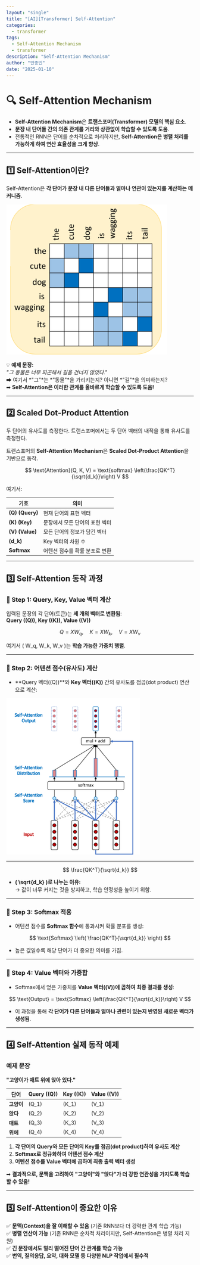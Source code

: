 ```yaml
---
layout: "single"
title: "[AI][Transformer] Self-Attention"
categories:
  - transformer
tags:
  - Self-Attention Mechanism
  - transformer
description: "Self-Attention Mechanism"
author: "안종민"
date: "2025-01-10"
---
```

# **🔍 Self-Attention Mechanism**  

- **Self-Attention Mechanism**은 **트랜스포머(Transformer) 모델의 핵심 요소**.       
- **문장 내 단어들 간의 의존 관계를 거리와 상관없이 학습할 수 있도록 도움**.    
- 전통적인 RNN은 단어를 순차적으로 처리하지만, **Self-Attention은 병렬 처리를 가능하게 하여 연산 효율성을 크게 향상**.   

---

## **1️⃣ Self-Attention이란?**
Self-Attention은 **각 단어가 문장 내 다른 단어들과 얼마나 연관이 있는지를 계산하는 메커니즘**.

<img src="/assets/images/self-Attention1.png" alt="Self-Attention">


💡 **예제 문장:**  
*"그 동물은 너무 피곤해서 길을 건너지 않았다."*  
➡ 여기서 *"그"*는 *"동물"*을 가리키는지? 아니면 *"길"*을 의미하는지?  
➡ **Self-Attention은 이러한 관계를 올바르게 학습할 수 있도록 도움!**  

---

## **2️⃣ Scaled Dot-Product Attention**
두 단어의 유사도를 측정한다. 트랜스포머에서는 두 단어 벡터의 내적을 통해 유사도를 측정한다.   

트랜스포머의 **Self-Attention Mechanism**은 **Scaled Dot-Product Attention**을 기반으로 동작.

$$
\text{Attention}(Q, K, V) = \text{softmax} \left(\frac{QK^T}{\sqrt{d_k}}\right) V
$$

여기서:

| 기호 | 의미 |
|--------|---------|
| **\(Q\) (Query)** | 현재 단어의 표현 벡터 |
| **\(K\) (Key)** | 문장에서 모든 단어의 표현 벡터 |
| **\(V\) (Value)** | 모든 단어의 정보가 담긴 벡터 |
| **\(d_k\)** | Key 벡터의 차원 수 |
| **Softmax** | 어텐션 점수를 확률 분포로 변환 |

---

## **3️⃣ Self-Attention 동작 과정**
### **🔹 Step 1: Query, Key, Value 벡터 계산**
입력된 문장의 각 단어(토큰)는 **세 개의 벡터로 변환됨**:  
**Query (\(Q\)), Key (\(K\)), Value (\(V\))**

$$
Q = XW_q, \quad K = XW_k, \quad V = XW_v
$$

여기서 \( W_q, W_k, W_v \)는 **학습 가능한 가중치 행렬**.

---

### **🔹 Step 2: 어텐션 점수(유사도) 계산**
- **Query 벡터(\(Q\))**와 **Key 벡터(\(K\))** 간의 유사도를 점곱(dot product) 연산으로 계산:

<img src="/assets/images/self-attention2.png" alt="Self-Attention">

---

$$
\frac{QK^T}{\sqrt{d_k}}
$$

- **\( \sqrt{d_k} \)로 나누는 이유:**  
  → 값이 너무 커지는 것을 방지하고, 학습 안정성을 높이기 위함.

---

### **🔹 Step 3: Softmax 적용**
- 어텐션 점수를 **Softmax 함수**에 통과시켜 확률 분포를 생성:

$$
\text{Softmax} \left( \frac{QK^T}{\sqrt{d_k}} \right)
$$

- 높은 값일수록 해당 단어가 더 중요한 의미를 가짐.

---

### **🔹 Step 4: Value 벡터와 가중합**
- Softmax에서 얻은 가중치를 **Value 벡터(\(V\))에 곱하여 최종 결과를 생성**:

$$
\text{Output} = \text{Softmax} \left(\frac{QK^T}{\sqrt{d_k}}\right) V
$$

- 이 과정을 통해 **각 단어가 다른 단어들과 얼마나 관련이 있는지 반영된 새로운 벡터가 생성됨**.

---

## **4️⃣ Self-Attention 실제 동작 예제**
### **예제 문장**
**"고양이가 매트 위에 앉아 있다."**  

| 단어 | Query (\(Q\)) | Key (\(K\)) | Value (\(V\)) |
|--------|-------------|-------------|-------------|
| **고양이** | \(Q_1\) | \(K_1\) | \(V_1\) |
| **앉다** | \(Q_2\) | \(K_2\) | \(V_2\) |
| **매트** | \(Q_3\) | \(K_3\) | \(V_3\) |
| **위에** | \(Q_4\) | \(K_4\) | \(V_4\) |

1. **각 단어의 Query와 모든 단어의 Key를 점곱(dot product)하여 유사도 계산**  
2. **Softmax로 정규화하여 어텐션 점수 계산**  
3. **어텐션 점수를 Value 벡터에 곱하여 최종 출력 벡터 생성**  

➡ **결과적으로, 문맥을 고려하여 "고양이"와 "앉다"가 더 강한 연관성을 가지도록 학습할 수 있음!**

---

## **5️⃣ Self-Attention이 중요한 이유**
✅ **문맥(Context)을 잘 이해할 수 있음** (기존 RNN보다 더 강력한 관계 학습 가능)  
✅ **병렬 연산이 가능** (기존 RNN은 순차적 처리이지만, Self-Attention은 병렬 처리 지원)  
✅ **긴 문장에서도 멀리 떨어진 단어 간 관계를 학습 가능**  
✅ **번역, 질의응답, 요약, 대화 모델 등 다양한 NLP 작업에서 필수적**   


